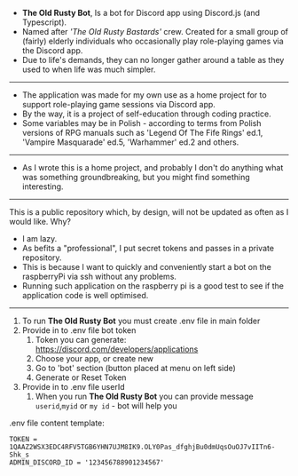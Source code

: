 * **The Old Rusty Bot**, Is a bot for Discord app using Discord.js (and Typescript).
* Named after _'The Old Rusty Bastards'_ crew. Created for a small group of (fairly) elderly individuals who
  occasionally play role-playing games via the Discord app.
* Due to life's demands, they can no longer gather around a table as they used to when life was much simpler.

***

* The application was made for my own use as a home project for to support role-playing game sessions via Discord app.
* By the way, it is a project of self-education through coding practice.
* Some variables may be in Polish - according to terms from Polish versions of RPG manuals such as 'Legend Of The Fife
  Rings' ed.1, 'Vampire Masquarade' ed.5, 'Warhammer' ed.2 and others.

***

* As I wrote this is a home project, and probably I don't do anything what was something groundbreaking, but you might
  find something interesting.

***
This is a public repository which, by design, will not be updated as often as I would like. Why?

* I am lazy.
* As befits a "professional", I put secret tokens and passes in a private repository.
* This is because I want to quickly and conveniently start a bot on the raspberryPi via ssh without any problems.
* Running such application on the raspberry pi is a good test to see if the application code is well optimised.

***

1. To run **The Old Rusty Bot** you must create .env file in main folder
2. Provide in to .env file bot token
    1. Token you can generate: https://discord.com/developers/applications
    2. Choose your app, or create new
    3. Go to 'bot' section (button placed at menu on left side)
    4. Generate or Reset Token
3. Provide in to .env file userId
    1. When you run **The Old Rusty Bot** you can provide message `userid`,`myid` or `my id` - bot will help you

.env file content template:

```
TOKEN = 1QAAZ2WSX3EDC4RFV5TGB6YHN7UJM8IK9.OLY0Pas_dfghjBu0dmUqsOuOJ7vIITn6-Shk_s
ADMIN_DISCORD_ID = '123456788901234567'
```